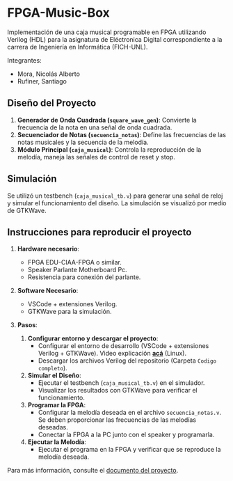 # FPGA-Music-Box
Implementación de una caja musical programable en FPGA utilizando Verilog (HDL) para la asignatura de Eléctronica Digital correspondiente a la carrera de Ingeniería en Informática (FICH-UNL).

Integrantes:

- Mora, Nicolás Alberto
- Rufiner, Santiago

## Diseño del Proyecto

1. **Generador de Onda Cuadrada (`square_wave_gen`)**: Convierte la frecuencia de la nota en una señal de onda cuadrada.
2. **Secuenciador de Notas (`secuencia_notas`)**: Define las frecuencias de las notas musicales y la secuencia de la melodía.
3. **Módulo Principal (`caja_musical`)**: Controla la reproducción de la melodía, maneja las señales de control de reset y stop.


## Simulación

Se utilizó un testbench (`caja_musical_tb.v`) para generar una señal de reloj y simular el funcionamiento del diseño. La simulación se visualizó por medio de GTKWave.


## Instrucciones para reproducir el proyecto

1. **Hardware necesario**:
   - FPGA EDU-CIAA-FPGA o similar.
   - Speaker Parlante Motherboard Pc.
   - Resistencia para conexión del parlante.

2. **Software Necesario**:
   - VSCode + extensiones Verilog.
   - GTKWave para la simulación.

3. **Pasos**:
   1. **Configurar entorno y descargar el proyecto**:
      - Configurar el entorno de desarrollo (VSCode + extensiones Verilog + GTKWave). Video explicación [**acá**](https://www.youtube.com/watch?v=vVqsil4rw-c) (Linux). 
      - Descargar los archivos Verilog del repositorio (Carpeta `Codigo completo`).
   3. **Simular el Diseño**:
      - Ejecutar el testbench (`caja_musical_tb.v`) en el simulador.
      - Visualizar los resultados con GTKWave para verificar el funcionamiento.
   4. **Programar la FPGA**:
      - Configurar la melodía deseada en el archivo `secuencia_notas.v`. Se deben proporcionar las frecuencias de las melodías deseadas.
      - Conectar la FPGA a la PC junto con el speaker y programarla.
   5. **Ejecutar la Melodía**:
      - Ejecutar el programa en la FPGA y verificar que se reproduce la melodía deseada.

Para más información, consulte el [documento del proyecto](https://github.com/santirufiner/FPGA-Music-Box/blob/2a8c2d1b2daff52bd1a93cb3abac4e6929518e1f/Mora%2C%20Rufiner%20-%20TFI%20ED%202024%20-%20Dise%C3%B1o%20e%20implementaci%C3%B3n%20de%20una%20caja%20musical%20programable%20en%20FPGA.pdf).
